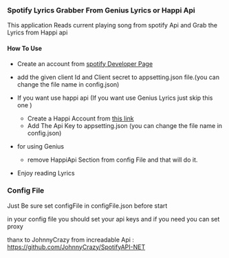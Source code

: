### Spotify Lyrics Grabber From Genius Lyrics or Happi Api

This application Reads current playing song from spotify Api and Grab the Lyrics from Happi api 

#### How To Use


-  Create an account from  [spotify Developer Page](https://developer.spotify.com/dashboard/login)

- add the given client Id and Client secret to appsetting.json file.(you can change the file name in config.json)

- If you want use happi api (If you want use Genius Lyrics just skip this one )
   - Create a Happi Account from [this link](https://happi.dev/ "this link")
   - Add The Api Key to appsetting.json (you can change the file name in config.json)
- for using Genius
  - remove HappiApi Section from config File and that will do it.

- Enjoy reading Lyrics

### Config File 

Just Be sure set configFile in configFile.json before start

in your config file you should set your api keys and if you need you can set proxy 

thanx to JohnnyCrazy from increadable Api : https://github.com/JohnnyCrazy/SpotifyAPI-NET
